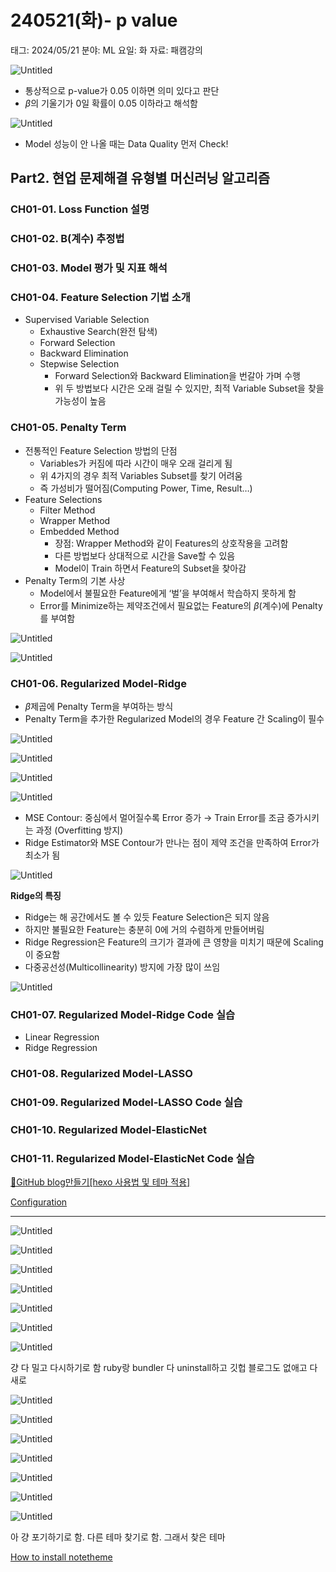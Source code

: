 # 240521(화)- p value

태그: 2024/05/21
분야: ML
요일: 화
자료: 패캠강의

![Untitled](240521(%E1%84%92%E1%85%AA)-%20p%20value%209ec00263595242e89f2cc158360d7723/Untitled.png)

- 통상적으로 p-value가 0.05 이하면 의미 있다고 판단
- $β$의 기울기가 0일 확률이 0.05 이하라고 해석함

![Untitled](240521(%E1%84%92%E1%85%AA)-%20p%20value%209ec00263595242e89f2cc158360d7723/Untitled%201.png)

- Model 성능이 안 나올 때는 Data Quality 먼저 Check!

## Part2. 현업 문제해결 유형별 머신러닝 알고리즘

### CH01-01. Loss Function 설명

### CH01-02.  B(계수) 추정법

### CH01-03. Model 평가 및 지표 해석

### CH01-04. Feature Selection 기법 소개

- Supervised Variable Selection
    - Exhaustive Search(완전 탐색)
    - Forward Selection
    - Backward Elimination
    - Stepwise Selection
        - Forward Selection와 Backward Elimination을 번갈아 가며 수행
        - 위 두 방법보다 시간은 오래 걸릴 수 있지만, 최적 Variable Subset을 찾을 가능성이 높음

### CH01-05. Penalty Term

- 전통적인 Feature Selection 방법의 단점
    - Variables가 커짐에 따라 시간이 매우 오래 걸리게 됨
    - 위 4가지의 경우 최적 Variables Subset를 찾기 어려움
    - 즉 가성비가 떨어짐(Computing Power, Time, Result…)
- Feature Selections
    - Filter Method
    - Wrapper Method
    - Embedded Method
        - 장점: Wrapper Method와 같이 Features의 상호작용을 고려함
        - 다른 방법보다 상대적으로 시간을 Save할 수 있음
        - Model이 Train 하면서 Feature의 Subset을 찾아감
- Penalty Term의 기본 사상
    - Model에서 불필요한 Feature에게 ‘벌’을 부여해서 학습하지 못하게 함
    - Error를 Minimize하는 제약조건에서 필요없는 Feature의 $β$(계수)에 Penalty를 부여함

![Untitled](240521(%E1%84%92%E1%85%AA)-%20p%20value%209ec00263595242e89f2cc158360d7723/Untitled%202.png)

![Untitled](240521(%E1%84%92%E1%85%AA)-%20p%20value%209ec00263595242e89f2cc158360d7723/Untitled%203.png)

### CH01-06. Regularized Model-Ridge

- $β$제곱에 Penalty Term을 부여하는 방식
- Penalty Term을 추가한 Regularized Model의 경우 Feature 간 Scaling이 필수

![Untitled](240521(%E1%84%92%E1%85%AA)-%20p%20value%209ec00263595242e89f2cc158360d7723/Untitled%204.png)

![Untitled](240521(%E1%84%92%E1%85%AA)-%20p%20value%209ec00263595242e89f2cc158360d7723/0b19c3ee-dffb-4363-b708-21b176291b16.png)

![Untitled](240521(%E1%84%92%E1%85%AA)-%20p%20value%209ec00263595242e89f2cc158360d7723/Untitled%205.png)

![Untitled](240521(%E1%84%92%E1%85%AA)-%20p%20value%209ec00263595242e89f2cc158360d7723/Untitled%206.png)

- MSE Contour: 중심에서 멀어질수록 Error 증가 → Train Error를 조금 증가시키는 과정 (Overfitting 방지)
- Ridge Estimator와 MSE Contour가 만나는 점이 제약 조건을 만족하여 Error가 최소가  됨

![Untitled](240521(%E1%84%92%E1%85%AA)-%20p%20value%209ec00263595242e89f2cc158360d7723/0521b486-e7f6-458f-8a46-ba0e1f1341ed.png)

**Ridge의 특징**

- Ridge는 해 공간에서도 볼 수 있듯 Feature Selection은 되지 않음
- 하지만 불필요한 Feature는 충분히 0에 거의 수렴하게 만들어버림
- Ridge Regression은 Feature의 크기가 결과에 큰 영향을 미치기 때문에 Scaling이 중요함
- 다중공선성(Multicollinearity) 방지에 가장 많이 쓰임

![Untitled](240521(%E1%84%92%E1%85%AA)-%20p%20value%209ec00263595242e89f2cc158360d7723/fa2e4e43-f8ea-4b1f-b3d0-287fff9e719a.png)

### CH01-07. Regularized Model-Ridge Code 실습

- Linear Regression
- Ridge Regression

### CH01-08. Regularized Model-LASSO

### CH01-09. Regularized Model-LASSO Code 실습

### CH01-10. Regularized Model-ElasticNet

### CH01-11. Regularized Model-ElasticNet Code 실습

[🌟GitHub blog만들기[hexo 사용법 및 테마 적용]](https://velog.io/@koseony/GitHub-blog만들기)

[Configuration](https://hexo.io/docs/configuration)

---

![Untitled](240521(%E1%84%92%E1%85%AA)-%20p%20value%209ec00263595242e89f2cc158360d7723/Untitled%207.png)

![Untitled](240521(%E1%84%92%E1%85%AA)-%20p%20value%209ec00263595242e89f2cc158360d7723/Untitled%208.png)

![Untitled](240521(%E1%84%92%E1%85%AA)-%20p%20value%209ec00263595242e89f2cc158360d7723/Untitled%209.png)

![Untitled](240521(%E1%84%92%E1%85%AA)-%20p%20value%209ec00263595242e89f2cc158360d7723/Untitled%2010.png)

![Untitled](240521(%E1%84%92%E1%85%AA)-%20p%20value%209ec00263595242e89f2cc158360d7723/Untitled%2011.png)

![Untitled](240521(%E1%84%92%E1%85%AA)-%20p%20value%209ec00263595242e89f2cc158360d7723/Untitled%2012.png)

![Untitled](240521(%E1%84%92%E1%85%AA)-%20p%20value%209ec00263595242e89f2cc158360d7723/Untitled%2013.png)

걍 다 밀고 다시하기로 함 ruby랑 bundler 다 uninstall하고 깃헙 블로그도 없애고 다 새로 

![Untitled](240521(%E1%84%92%E1%85%AA)-%20p%20value%209ec00263595242e89f2cc158360d7723/Untitled%2014.png)

![Untitled](240521(%E1%84%92%E1%85%AA)-%20p%20value%209ec00263595242e89f2cc158360d7723/Untitled%2015.png)

![Untitled](240521(%E1%84%92%E1%85%AA)-%20p%20value%209ec00263595242e89f2cc158360d7723/Untitled%2016.png)

![Untitled](240521(%E1%84%92%E1%85%AA)-%20p%20value%209ec00263595242e89f2cc158360d7723/Untitled%2017.png)

![Untitled](240521(%E1%84%92%E1%85%AA)-%20p%20value%209ec00263595242e89f2cc158360d7723/Untitled%2018.png)

![Untitled](240521(%E1%84%92%E1%85%AA)-%20p%20value%209ec00263595242e89f2cc158360d7723/Untitled%2019.png)

![Untitled](240521(%E1%84%92%E1%85%AA)-%20p%20value%209ec00263595242e89f2cc158360d7723/Untitled%2020.png)

아 걍 포기하기로 함. 다른 테마 찾기로 함. 그래서 찾은 테마 

[How to install notetheme](https://dinhanhthi.github.io/notetheme/how-to-install-notetheme)